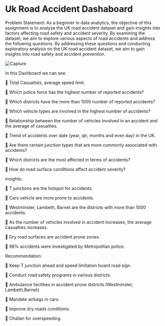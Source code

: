 # Uk Road Accident Dashaboard
Problem Statement:
As a beginner in data analytics, the objective of this assignment is to analyze the UK road accident dataset and gain insights into factors affecting road safety and accident severity. By examining the dataset, we aim to explore various aspects of road accidents and address the following questions. By addressing these questions and conducting exploratory analysis on the UK road accident dataset, we aim to gain insights into road safety and accident prevention.


![Capture](https://github.com/user-attachments/assets/f6278c31-f3b1-47d0-b9d0-36234bfba197)


In this Dashboard we can see:

💠 Total Casualties, average speed limit.

💠 Which police force has the highest number of reported accidents?

💠 Which districts have the more than 1000 number of reported accidents?

💠 Which vehicle types are involved in the highest number of accidents?

💠 Relationship between the number of vehicles involved in an accident and the average of casualties.

💠 Trend of accidents over date (year, qtr, months and even day) in the UK.

💠 Are there certain junction types that are more commonly associated with accidents?

💠 Which districts are the most affected in terms of accidents?

💠 How do road surface conditions affect accident severity?

Insights:

💠 T junctions are the hotspot for accidents.

💠 Cars vehicle are more prone to accidents.

💠 Westminster, Lambeth, Barnet are the districts with more than 1000 accidents.

💠 As the number of vehicles involved in accident increases, the average casualties increases.

💠 Dry road surfaces are accident prone zones.

💠 98% accidents were investigated by Metropolitan police.


Recommendation:

💠 Keep T junction ahead and speed limitation board road sign.

💠 Conduct road safety programs in various districts.

💠 Ambulance facilities in accident prone districts (Westminster, Lambeth,Barnet).

💠 Mandate airbags in cars.

💠 Improve dry roads conditions.

💠 Challan for overspeeding.

